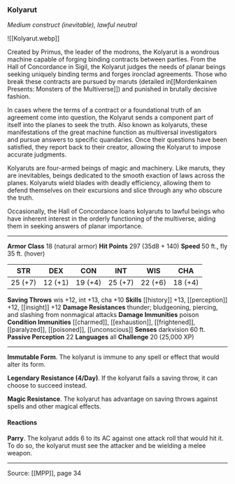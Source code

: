 ### Kolyarut
_Medium construct (inevitable), lawful neutral_

![[Kolyarut.webp]]

Created by Primus, the leader of the modrons, the Kolyarut is a wondrous machine capable of forging binding contracts between parties. From the Hall of Concordance in Sigil, the Kolyarut judges the needs of planar beings seeking uniquely binding terms and forges ironclad agreements. Those who break these contracts are pursued by maruts (detailed in[[Mordenkainen Presents: Monsters of the Multiverse]]) and punished in brutally decisive fashion.

In cases where the terms of a contract or a foundational truth of an agreement come into question, the Kolyarut sends a component part of itself into the planes to seek the truth. Also known as kolyaruts, these manifestations of the great machine function as multiversal investigators and pursue answers to specific quandaries. Once their questions have been satisfied, they report back to their creator, allowing the Kolyarut to impose accurate judgments.

Kolyaruts are four-armed beings of magic and machinery. Like maruts, they are inevitables, beings dedicated to the smooth exaction of laws across the planes. Kolyaruts wield blades with deadly efficiency, allowing them to defend themselves on their excursions and slice through any who obscure the truth.

Occasionally, the Hall of Concordance loans kolyaruts to lawful beings who have inherent interest in the orderly functioning of the multiverse, aiding them in seeking answers of planar importance.




---

**Armor Class** 18 (natural armor)
**Hit Points** 297 (35d8 + 140)
**Speed** 50 ft., fly 35 ft. (hover)

| STR     | DEX     | CON     | INT     | WIS     | CHA     |
|---------|---------|---------|---------|---------|---------|
| 25 (+7) | 12 (+1) | 19 (+4) | 25 (+7) | 22 (+6) | 18 (+4) |

**Saving Throws** wis +12, int +13, cha +10
**Skills** [[history]] +13, [[perception]] +12, [[insight]] +12
**Damage Resistances** thunder; bludgeoning, piercing, and slashing from nonmagical attacks
**Damage Immunities** poison
**Condition Immunities** [[charmed]], [[exhaustion]], [[frightened]], [[paralyzed]], [[poisoned]], [[unconscious]]
**Senses** darkvision 60 ft.
**Passive Perception** 22
**Languages** all
**Challenge** 20 (25,000 XP)

---

**Immutable Form**. The kolyarut is immune to any spell or effect that would alter its form.

**Legendary Resistance (4/Day)**. If the kolyarut fails a saving throw, it can choose to succeed instead.

**Magic Resistance**. The kolyarut has advantage on saving throws against spells and other magical effects.

#### Reactions
**Parry**. The kolyarut adds 6 to its AC against one attack roll that would hit it. To do so, the kolyarut must see the attacker and be wielding a melee weapon.


---

Source: [[MPP]], page 34